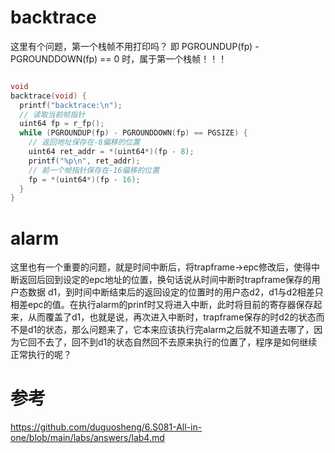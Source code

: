 

# backtrace

这里有个问题，第一个栈帧不用打印吗？
即 PGROUNDUP(fp) - PGROUNDDOWN(fp) == 0 时，属于第一个栈帧！！！

```c

void
backtrace(void) {
  printf("backtrace:\n");
  // 读取当前帧指针
  uint64 fp = r_fp();
  while (PGROUNDUP(fp) - PGROUNDDOWN(fp) == PGSIZE) {
    // 返回地址保存在-8偏移的位置
    uint64 ret_addr = *(uint64*)(fp - 8);
    printf("%p\n", ret_addr);
    // 前一个帧指针保存在-16偏移的位置
    fp = *(uint64*)(fp - 16);
  }
}
```

# alarm


这里也有一个重要的问题，就是时间中断后，将trapframe->epc修改后，使得中断返回后回到设定的epc地址的位置，换句话说从时间中断时trapframe保存的用户态数据 d1，到时间中断结束后的返回设定的位置时的用户态d2，d1与d2相差只相差epc的值。在执行alarm的prinf时又将进入中断，此时将目前的寄存器保存起来，从而覆盖了d1，也就是说，再次进入中断时，trapframe保存的时d2的状态而不是d1的状态，那么问题来了，它本来应该执行完alarm之后就不知道去哪了，因为它回不去了，回不到d1的状态自然回不去原来执行的位置了，程序是如何继续正常执行的呢？



# 参考

https://github.com/duguosheng/6.S081-All-in-one/blob/main/labs/answers/lab4.md